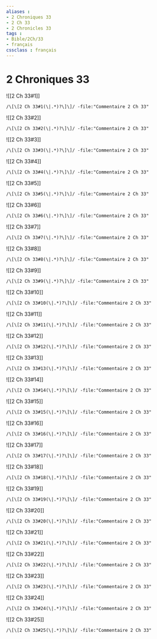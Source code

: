 ```yaml
---
aliases : 
- 2 Chroniques 33
- 2 Ch 33
- 2 Chronicles 33
tags : 
- Bible/2Ch/33
- français
cssclass : français
---
```


# 2 Chroniques 33

![[2 Ch 33#1]]

```query
/\[\[2 Ch 33#1(\|.*)?\]\]/ -file:"Commentaire 2 Ch 33"
```

![[2 Ch 33#2]]

```query
/\[\[2 Ch 33#2(\|.*)?\]\]/ -file:"Commentaire 2 Ch 33"
```

![[2 Ch 33#3]]

```query
/\[\[2 Ch 33#3(\|.*)?\]\]/ -file:"Commentaire 2 Ch 33"
```

![[2 Ch 33#4]]

```query
/\[\[2 Ch 33#4(\|.*)?\]\]/ -file:"Commentaire 2 Ch 33"
```

![[2 Ch 33#5]]

```query
/\[\[2 Ch 33#5(\|.*)?\]\]/ -file:"Commentaire 2 Ch 33"
```

![[2 Ch 33#6]]

```query
/\[\[2 Ch 33#6(\|.*)?\]\]/ -file:"Commentaire 2 Ch 33"
```

![[2 Ch 33#7]]

```query
/\[\[2 Ch 33#7(\|.*)?\]\]/ -file:"Commentaire 2 Ch 33"
```

![[2 Ch 33#8]]

```query
/\[\[2 Ch 33#8(\|.*)?\]\]/ -file:"Commentaire 2 Ch 33"
```

![[2 Ch 33#9]]

```query
/\[\[2 Ch 33#9(\|.*)?\]\]/ -file:"Commentaire 2 Ch 33"
```

![[2 Ch 33#10]]

```query
/\[\[2 Ch 33#10(\|.*)?\]\]/ -file:"Commentaire 2 Ch 33"
```

![[2 Ch 33#11]]

```query
/\[\[2 Ch 33#11(\|.*)?\]\]/ -file:"Commentaire 2 Ch 33"
```

![[2 Ch 33#12]]

```query
/\[\[2 Ch 33#12(\|.*)?\]\]/ -file:"Commentaire 2 Ch 33"
```

![[2 Ch 33#13]]

```query
/\[\[2 Ch 33#13(\|.*)?\]\]/ -file:"Commentaire 2 Ch 33"
```

![[2 Ch 33#14]]

```query
/\[\[2 Ch 33#14(\|.*)?\]\]/ -file:"Commentaire 2 Ch 33"
```

![[2 Ch 33#15]]

```query
/\[\[2 Ch 33#15(\|.*)?\]\]/ -file:"Commentaire 2 Ch 33"
```

![[2 Ch 33#16]]

```query
/\[\[2 Ch 33#16(\|.*)?\]\]/ -file:"Commentaire 2 Ch 33"
```

![[2 Ch 33#17]]

```query
/\[\[2 Ch 33#17(\|.*)?\]\]/ -file:"Commentaire 2 Ch 33"
```

![[2 Ch 33#18]]

```query
/\[\[2 Ch 33#18(\|.*)?\]\]/ -file:"Commentaire 2 Ch 33"
```

![[2 Ch 33#19]]

```query
/\[\[2 Ch 33#19(\|.*)?\]\]/ -file:"Commentaire 2 Ch 33"
```

![[2 Ch 33#20]]

```query
/\[\[2 Ch 33#20(\|.*)?\]\]/ -file:"Commentaire 2 Ch 33"
```

![[2 Ch 33#21]]

```query
/\[\[2 Ch 33#21(\|.*)?\]\]/ -file:"Commentaire 2 Ch 33"
```

![[2 Ch 33#22]]

```query
/\[\[2 Ch 33#22(\|.*)?\]\]/ -file:"Commentaire 2 Ch 33"
```

![[2 Ch 33#23]]

```query
/\[\[2 Ch 33#23(\|.*)?\]\]/ -file:"Commentaire 2 Ch 33"
```

![[2 Ch 33#24]]

```query
/\[\[2 Ch 33#24(\|.*)?\]\]/ -file:"Commentaire 2 Ch 33"
```

![[2 Ch 33#25]]

```query
/\[\[2 Ch 33#25(\|.*)?\]\]/ -file:"Commentaire 2 Ch 33"
```

